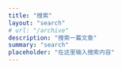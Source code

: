```yaml
---
title: "搜索"
layout: "search"
# url: "/archive"
description: "搜索一篇文章"
summary: "search"
placeholder: "在这里输入搜索内容"
---
```

